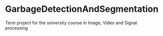 # GarbageDetectionAndSegmentation
Term project for the university course in Image, Video and Signal processing

